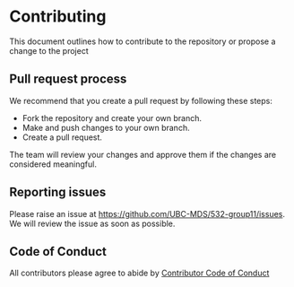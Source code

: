 # Contributing

This document outlines how to contribute to the repository or propose a change to the project

## Pull request process

We recommend that you create a pull request by following these steps:

- Fork the repository and create your own branch.
- Make and push changes to your own branch.
- Create a pull request.

The team will review your changes and approve them if the changes are considered meaningful.

## Reporting issues

Please raise an issue at https://github.com/UBC-MDS/532-group11/issues. We will review the issue as soon as possible.

## Code of Conduct

All contributors please agree to abide by [Contributor Code of Conduct](CODE_OF_CONDUCT.md)

